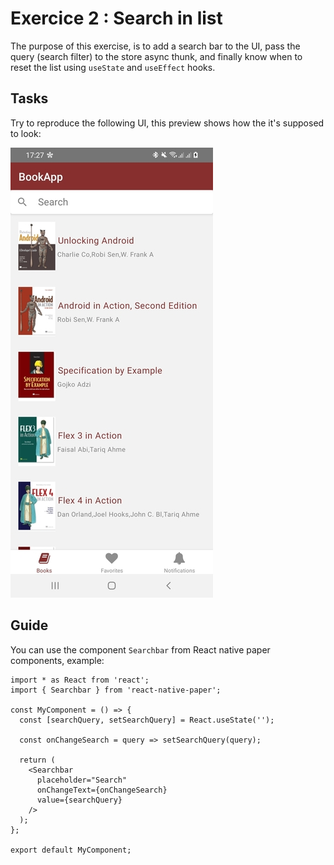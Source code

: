 # Exercice 2 : Search in list

The purpose of this exercise, is to add a search bar to the UI, pass the query (search filter) to the store async thunk, and finally know when to reset the list using `useState` and `useEffect` hooks.

## Tasks
Try to reproduce the following UI, this preview shows how the it's supposed to look:

![Preview](_res/exercice2.jpg)


## Guide
You can use the component `Searchbar` from React native paper components, example:

	import * as React from 'react';
	import { Searchbar } from 'react-native-paper';

	const MyComponent = () => {
	  const [searchQuery, setSearchQuery] = React.useState('');

	  const onChangeSearch = query => setSearchQuery(query);

	  return (
	    <Searchbar
	      placeholder="Search"
	      onChangeText={onChangeSearch}
	      value={searchQuery}
	    />
	  );
	};

	export default MyComponent;






